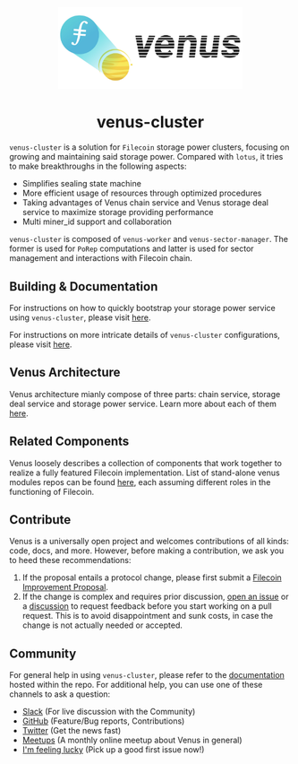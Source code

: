 <p align="center">
  <a href="https://venus.filecoin.io/" title="Filecoin Docs">
    <img src="docs/images/venus_logo_big2.jpg" alt="Project Venus Logo" width="330" />
  </a>
</p>


<h1 align="center">venus-cluster</h1>

`venus-cluster` is a solution for `Filecoin` storage power clusters, focusing on growing and maintaining said storage power. Compared with `lotus`, it tries to make breakthroughs in the following aspects:

- Simplifies sealing state machine
- More efficient usage of resources through optimized procedures
- Taking advantages of Venus chain service and Venus storage deal service to maximize storage providing performance
- Multi miner_id support and collaboration  

`venus-cluster` is composed of `venus-worker` and `venus-sector-manager`. The former is used for `PoRep` computations and latter is used for sector management and interactions with Filecoin chain.

## Building & Documentation

For instructions on how to quickly bootstrap your storage power service using `venus-cluster`, please visit [here](https://venus.filecoin.io/cluster/getting-started.html).

For instructions on more intricate details of `venus-cluster` configurations, please visit [here](https://github.com/ipfs-force-community/venus-cluster/tree/main/docs).

## Venus Architecture

Venus architecture mianly compose of three parts: chain service, storage deal service and storage power service. Learn more about each of them [here](https://venus.filecoin.io/cs/).

## Related Components

Venus loosely describes a collection of components that work together to realize a fully featured Filecoin implementation. List of stand-alone venus modules repos can be found [here](https://venus.filecoin.io/cs/#introducing-venus-components), each assuming different roles in the functioning of Filecoin.

## Contribute

Venus is a universally open project and welcomes contributions of all kinds: code, docs, and more. However, before making a contribution, we ask you to heed these recommendations:

1. If the proposal entails a protocol change, please first submit a [Filecoin Improvement Proposal](https://github.com/filecoin-project/FIPs).
2. If the change is complex and requires prior discussion, [open an issue](https://github.com/ipfs-force-community/venus-cluster/issues) or a [discussion](https://github.com/ipfs-force-community/venus-cluster/discussions) to request feedback before you start working on a pull request. This is to avoid disappointment and sunk costs, in case the change is not actually needed or accepted.

## Community

For general help in using `venus-cluster`, please refer to the [documentation](https://github.com/ipfs-force-community/venus-cluster/tree/main/docs) hosted within the repo. For additional help, you can use one of these channels to ask a question:

- [Slack](https://filecoinproject.slack.com/archives/CEHHJNJS3) (For live discussion with the Community)
- [GitHub](https://github.com/ipfs-force-community/venus-cluster/issues) (Feature/Bug reports, Contributions)
- [Twitter](https://twitter.com/venus_filecoin) (Get the news fast)
- [Meetups](https://venushub.io/meetup/) (A monthly online meetup about Venus in general)
- [I'm feeling lucky](https://github.com/ipfs-force-community/venus-cluster/issues?q=is%3Aissue+is%3Aopen+label%3A%22good+first+issue%22) (Pick up a good first issue now!)

